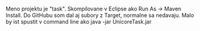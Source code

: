 Meno projektu je "task". 
Skompilovane v Eclipse ako Run As -> Maven Install. 
Do GitHubu som dal aj subory z Target, normalne sa nedavaju. 
Malo by ist spustit v command line ako java -jar UnicoreTask.jar 
